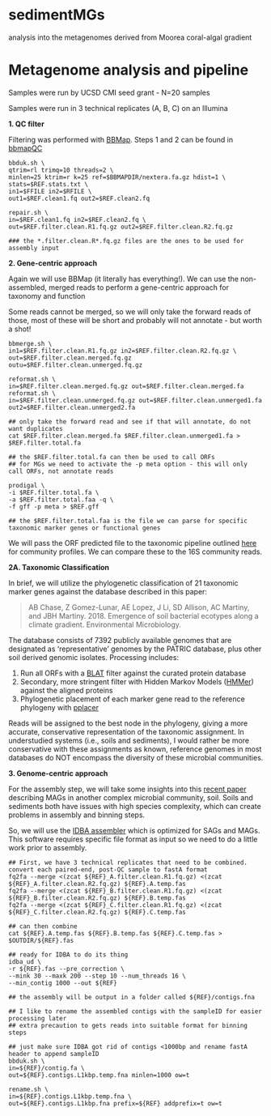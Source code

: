 # sedimentMGs
analysis into the metagenomes derived from Moorea coral-algal gradient

# Metagenome analysis and pipeline

Samples were run by UCSD CMI seed grant - N=20 samples

Samples were run in 3 technical replicates (A, B, C) on an Illumina 

**1. QC filter**

Filtering was performed with [BBMap](https://jgi.doe.gov/data-and-tools/bbtools/bb-tools-user-guide/bbmap-guide/). Steps 1 and 2 can be found in [bbmapQC](bbmapQC/)

```
bbduk.sh \
qtrim=rl trimq=10 threads=2 \
minlen=25 ktrim=r k=25 ref=$BBMAPDIR/nextera.fa.gz hdist=1 \
stats=$REF.stats.txt \
in1=$FFILE in2=$RFILE \
out1=$REF.clean1.fq out2=$REF.clean2.fq 

repair.sh \
in=$REF.clean1.fq in2=$REF.clean2.fq \
out=$REF.filter.clean.R1.fq.gz out2=$REF.filter.clean.R2.fq.gz

### the *.filter.clean.R*.fq.gz files are the ones to be used for assembly input
```

**2. Gene-centric approach**

Again we will use BBMap (it literally has everything!). We can use the non-assembled, merged reads to perform a gene-centric approach for taxonomy and function

Some reads cannot be merged, so we will only take the forward reads of those, most of these will be short and probably will not annotate - but worth a shot!

```
bbmerge.sh \
in1=$REF.filter.clean.R1.fq.gz in2=$REF.filter.clean.R2.fq.gz \
out=$REF.filter.clean.merged.fq.gz outu=$REF.filter.clean.unmerged.fq.gz

reformat.sh \
in=$REF.filter.clean.merged.fq.gz out=$REF.filter.clean.merged.fa
reformat.sh \
in=$REF.filter.clean.unmerged.fq.gz out=$REF.filter.clean.unmerged1.fa out2=$REF.filter.clean.unmerged2.fa

## only take the forward read and see if that will annotate, do not want duplicates
cat $REF.filter.clean.merged.fa $REF.filter.clean.unmerged1.fa > $REF.filter.total.fa

## the $REF.filter.total.fa can then be used to call ORFs
## for MGs we need to activate the -p meta option - this will only call ORFs, not annotate reads

prodigal \
-i $REF.filter.total.fa \
-a $REF.filter.total.faa -q \
-f gff -p meta > $REF.gff

## the $REF.filter.total.faa is the file we can parse for specific taxonomic marker genes or functional genes

```

We will pass the ORF predicted file to the taxonomic pipeline outlined [here](https://github.com/alex-b-chase/elevation-community) for community profiles. We can compare these to the 16S community reads.

__2A. Taxonomic Classification__

In brief, we will utilize the phylogenetic classification of 21 taxonomic marker genes against the database described in this paper:
>AB Chase, Z Gomez-Lunar, AE Lopez, J Li, SD Allison, AC Martiny, and JBH Martiny. 2018. Emergence of soil bacterial ecotypes along a climate gradient. Environmental Microbiology.

The database consists of 7392 publicly available genomes that are designated as ‘representative’ genomes by the PATRIC database, plus other soil derived genomic isolates. Processing includes:
1. Run all ORFs with a [BLAT](https://genome.ucsc.edu/FAQ/FAQblat.html) filter against the curated protein database
2. Secondary, more stringent filter with Hidden Markov Models ([HMMer](http://hmmer.org/)) against the aligned proteins
3. Phylogenetic placement of each marker gene read to the reference phylogeny with [pplacer](https://matsen.fhcrc.org/pplacer/)

Reads will be assigned to the best node in the phylogeny, giving a more accurate, conservative representation of the taxonomic assignment. In understudied systems (i.e., soils and sediments), I would rather be more conservative with these assignments as known, reference genomes in most databases do NOT encompass the diversity of these microbial communities.

**3. Genome-centric approach**

For the assembly step, we will take some insights into this [recent paper](https://www.nature.com/articles/s41564-019-0449-y.pdf?origin=ppub) describing MAGs in another complex microbial community, soil. Soils and sediments both have issues with high species complexity, which can create problems in assembly and binning steps.

So, we will use the [IDBA assembler](https://www.ncbi.nlm.nih.gov/pubmed/22495754) which is optimized for SAGs and MAGs. This software requires specific file format as input so we need to do a little work prior to assembly.

```
## First, we have 3 technical replicates that need to be combined. convert each paired-end, post-QC sample to fastA format
fq2fa --merge <(zcat ${REF}_A.filter.clean.R1.fq.gz) <(zcat ${REF}_A.filter.clean.R2.fq.gz) ${REF}.A.temp.fas
fq2fa --merge <(zcat ${REF}_B.filter.clean.R1.fq.gz) <(zcat ${REF}_B.filter.clean.R2.fq.gz) ${REF}.B.temp.fas
fq2fa --merge <(zcat ${REF}_C.filter.clean.R1.fq.gz) <(zcat ${REF}_C.filter.clean.R2.fq.gz) ${REF}.C.temp.fas

## can then combine
cat ${REF}.A.temp.fas ${REF}.B.temp.fas ${REF}.C.temp.fas > $OUTDIR/${REF}.fas

## ready for IDBA to do its thing
idba_ud \
-r ${REF}.fas --pre_correction \
--mink 30 --maxk 200 --step 10 --num_threads 16 \
--min_contig 1000 --out ${REF}

## the assembly will be output in a folder called ${REF}/contigs.fna

## I like to rename the assembled contigs with the sampleID for easier processing later
## extra precaution to gets reads into suitable format for binning steps

## just make sure IDBA got rid of contigs <1000bp and rename fastA header to append sampleID
bbduk.sh \
in=${REF}/contig.fa \
out=${REF}.contigs.L1kbp.temp.fna minlen=1000 ow=t

rename.sh \
in=${REF}.contigs.L1kbp.temp.fna \
out=${REF}.contigs.L1kbp.fna prefix=${REF} addprefix=t ow=t

```
